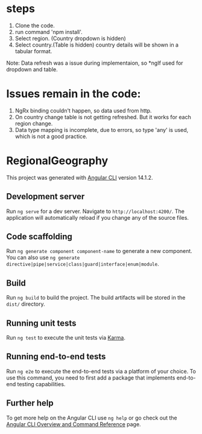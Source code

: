 # steps
1. Clone the code.
2. run command 'npm install'.
3. Select region. (Country dropdown is hidden)
4. Select country.(Table is hidden)
country details will be shown in a tabular format.

Note: Data refresh was a issue during implementaion, so *ngIf used for dropdown and table.

# Issues remain in the code: 
1. NgRx binding couldn't happen, so data used from http. 
2. On country change table is not getting refreshed. But it works for each region change.
3. Data type mapping is incomplete, due to errors, so type 'any' is used, which is not a good practice.


# RegionalGeography

This project was generated with [Angular CLI](https://github.com/angular/angular-cli) version 14.1.2.

## Development server

Run `ng serve` for a dev server. Navigate to `http://localhost:4200/`. The application will automatically reload if you change any of the source files.

## Code scaffolding

Run `ng generate component component-name` to generate a new component. You can also use `ng generate directive|pipe|service|class|guard|interface|enum|module`.

## Build

Run `ng build` to build the project. The build artifacts will be stored in the `dist/` directory.

## Running unit tests

Run `ng test` to execute the unit tests via [Karma](https://karma-runner.github.io).

## Running end-to-end tests

Run `ng e2e` to execute the end-to-end tests via a platform of your choice. To use this command, you need to first add a package that implements end-to-end testing capabilities.

## Further help

To get more help on the Angular CLI use `ng help` or go check out the [Angular CLI Overview and Command Reference](https://angular.io/cli) page.
